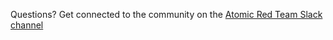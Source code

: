 Questions? Get connected to the community on the [Atomic Red Team Slack channel](https://docs.google.com/forms/d/e/1FAIpQLSc3oMtugGy--6kcYiY52ZJQQ-iOaEy-UpxfSA37IlA5wCMV0A/viewform?usp=sf_link)